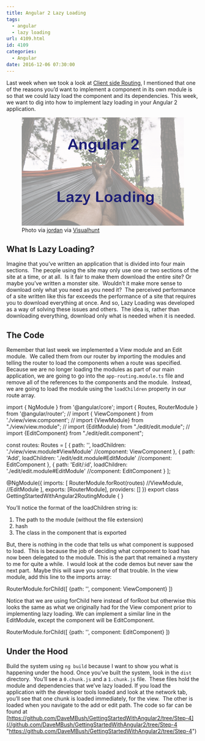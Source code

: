 ```yaml
---
title: Angular 2 Lazy Loading
tags:
  - angular
  - lazy loading
url: 4109.html
id: 4109
categories:
  - Angular
date: 2016-12-06 07:30:00
---
```


Last week when we took a look at [Client side Routing](/adding-client-side-routing-to-angular-2/), I mentioned that one of the reasons you’d want to implement a component in its own module is so that we could lazy load the component and its dependencies. This week, we want to dig into how to implement lazy loading in your Angular 2 application. <figure>![](/uploads/2016/11/image-5.png "Angular 2 Lazy Loading") Photo via [jordan](//pixabay.com/en/users/jordan3600-400129/) via [Visualhunt](//visualhunt.com/)</figure>

<!-- more --> 

What Is Lazy Loading?
---------------------

Imagine that you’ve written an application that is divided into four main sections.  The people using the site may only use one or two sections of the site at a time, or at all.  Is it fair to make them download the entire site? Or maybe you’ve written a monster site.  Wouldn’t it make more sense to download only what you need as you need it?  The perceived performance of a site written like this far exceeds the performance of a site that requires you to download everything at once. And so, Lazy Loading was developed as a way of solving these issues and others.  The idea is, rather than downloading everything, download only what is needed when it is needed.

The Code
--------

Remember that last week we implemented a View module and an Edit module.  We called them from our router by importing the modules and telling the router to load the components when a route was specified. Because we are no longer loading the modules as part of our main application, we are going to go into the `app-routing.module.ts` file and remove all of the references to the components and the module.  Instead, we are going to load the module using the `loadChildren` property in our route array.

import { NgModule } from '@angular/core';
import { Routes, RouterModule } from '@angular/router';
// import { ViewComponent } from './view/view.component';
// import {ViewModule} from "./view/view.module";
// import {EditModule} from "./edit/edit.module";
// import {EditComponent} from "./edit/edit.component";

const routes: Routes = \[
  { path: '',
    loadChildren: './view/view.module#ViewModule'
    //component: ViewComponent
  },
  { path: 'Add',
    loadChildren: './edit/edit.module#EditModule'
    //component: EditComponent
  },
  { path: 'Edit/:id',
    loadChildren: './edit/edit.module#EditModule'
    //component: EditComponent
  }
\];

@NgModule({
  imports: \[
    RouterModule.forRoot(routes)
    //ViewModule,
    //EditModule
  \],
  exports: \[RouterModule\],
  providers: \[\]
})
export class GettingStartedWithAngular2RoutingModule { }

You’ll notice the format of the loadChildren string is:

1.  The path to the module (without the file extension)
2.  hash
3.  The class in the component that is exported

But, there is nothing in the code that tells us what component is supposed to load.  This is because the job of deciding what component to load has now been delegated to the module. This is the part that remained a mystery to me for quite a while.  I would look at the code demos but never saw the next part.  Maybe this will save you some of that trouble. In the view module, add this line to the imports array:

 RouterModule.forChild(\[
    {path: '', component: ViewComponent}
\])

Notice that we are using forChild here instead of forRoot but otherwise this looks the same as what we originally had for the View component prior to implementing lazy loading. We can implement a similar line in the EditModule, except the component will be EditComponent.

RouterModule.forChild(\[
    {path: '', component: EditComponent}
\])

Under the Hood
--------------

Build the system using `ng build` because I want to show you what is happening under the hood. Once you’ve built the system, look in the `dist` directory.  You’ll see a `0.chunk.js` and a `1.chunk.js` file.  These files hold the module and dependencies that we’ve lazy loaded. If you load the application with the developer tools loaded and look at the network tab, you’ll see that one chunk is loaded immediately, for the view.  The other is loaded when you navigate to the add or edit path. The code so far can be found at [https://github.com/DaveMBush/GettingStartedWithAngular2/tree/Step-4](//github.com/DaveMBush/GettingStartedWithAngular2/tree/Step-4 "https://github.com/DaveMBush/GettingStartedWithAngular2/tree/Step-4")
